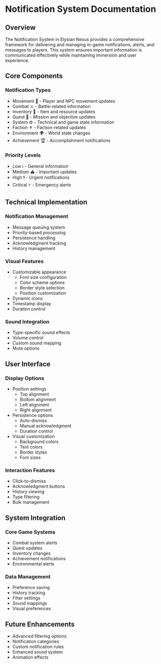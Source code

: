 # Notification System Documentation

## Overview
The Notification System in Elysian Nexus provides a comprehensive framework for delivering and managing in-game notifications, alerts, and messages to players. This system ensures important information is communicated effectively while maintaining immersion and user experience.

## Core Components

### Notification Types
- Movement 🚶 - Player and NPC movement updates
- Combat ⚔️ - Battle-related information
- Inventory 🎒 - Item and resource updates
- Quest 📜 - Mission and objective updates
- System ⚙️ - Technical and game state information
- Faction ⚜️ - Faction-related updates
- Environment 🌍 - World state changes
- Achievement 🏆 - Accomplishment notifications

### Priority Levels
- Low ℹ️ - General information
- Medium ⚠️ - Important updates
- High ❗ - Urgent notifications
- Critical ⚡ - Emergency alerts

## Technical Implementation

### Notification Management
- Message queuing system
- Priority-based processing
- Persistence handling
- Acknowledgment tracking
- History management

### Visual Features
- Customizable appearance
  - Font size configuration
  - Color scheme options
  - Border style selection
  - Position customization
- Dynamic icons
- Timestamp display
- Duration control

### Sound Integration
- Type-specific sound effects
- Volume control
- Custom sound mapping
- Mute options

## User Interface

### Display Options
- Position settings
  - Top alignment
  - Bottom alignment
  - Left alignment
  - Right alignment
- Persistence options
  - Auto-dismiss
  - Manual acknowledgment
  - Duration control
- Visual customization
  - Background colors
  - Text colors
  - Border styles
  - Font sizes

### Interaction Features
- Click-to-dismiss
- Acknowledgment buttons
- History viewing
- Type filtering
- Bulk management

## System Integration

### Core Game Systems
- Combat system alerts
- Quest updates
- Inventory changes
- Achievement notifications
- Environmental alerts

### Data Management
- Preference saving
- History tracking
- Filter settings
- Sound mappings
- Visual preferences

## Future Enhancements
- Advanced filtering options
- Notification categories
- Custom notification rules
- Enhanced sound system
- Animation effects 
